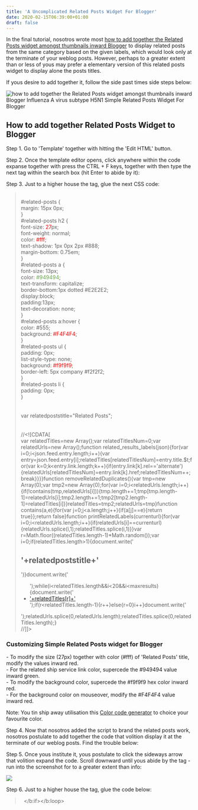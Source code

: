 ```yaml
---
title: 'A Uncomplicated Related Posts Widget For Blogger'
date: 2020-02-15T06:39:00+01:00
draft: false
---
```


In the final tutorial, nosotros wrote most [how to add together the Related Posts widget amongst thumbnails inward Blogger](https://rdbrry.blogspot.com//search?q=how-to-add-related-posts-widget-to) to display related posts from the same category based on the given labels, which would look only at the terminate of your weblog posts. However, perhaps to a greater extent than or less of yous may prefer a elementary version of this related posts widget to display alone the posts titles.  
  
If yous desire to add together it, follow the side past times side steps below:  
  

![how to add together the Related Posts widget amongst thumbnails inward Blogger Influenza A virus subtype H5N1 Simple Related Posts Widget For Blogger](https://3.bp.blogspot.com/-xWsAasUTMuc/U9rIlC_EmtI/AAAAAAAAJxk/EVU6RgBnrQU/s1600/simple-related-posts-titles-for-blogger.png "A Simple Related Posts Widget For Blogger")

  
  

How to add together Related Posts Widget to Blogger
---------------------------------------------------

Step 1. Go to 'Template' together with hitting the 'Edit HTML' button.  
  
Step 2. Once the template editor opens, click anywhere within the code expanse together with press the CTRL + F keys, together with then type the next tag within the search box (hit Enter to abide by it):  

Step 3. Just to a higher house the tag, glue the next CSS code:  

> <br /> #related-posts {<br /> margin: 15px 0px;<br /> }<br /> #related-posts h2 {<br /> font-size: <span style="color: red;">27</span>px;<br /> font-weight: normal;<br /> color:<span style="color: red;"> #fff</span>;<br /> text-shadow: 1px 0px 2px #888;<br /> margin-bottom: 0.75em;<br /> }<br /> #related-posts a {<br /> font-size: 13px;<br /> color: <span style="color: #6aa84f;">#949494</span>;<br /> text-transform: capitalize;<br /> border-bottom:1px dotted #E2E2E2;<br /> display:block;<br /> padding:13px;<br /> text-decoration: none;<br /> }<br /> #related-posts a:hover {<br /> color: #555;<br /> background: <span style="color: red;">#F4F4F4</span>;<br /> }<br /> #related-posts ul {<br /> padding: 0px;<br /> list-style-type: none;<br /> background: <span style="color: red;">#f9f9f9</span>;<br /> border-left: 5px company #f2f2f2;<br /> }<br /> #related-posts li {<br /> padding: 0px;<br /> }<br />  
> <br /> var relatedpoststitle="Related Posts";<br />  
> <br /> //<!\[CDATA\[<br /> var relatedTitles=new Array();var relatedTitlesNum=0;var relatedUrls=new Array();function related\_results\_labels(json){for(var i=0;i<json.feed.entry.length;i++){var entry=json.feed.entry\[i\];relatedTitles\[relatedTitlesNum\]=entry.title.$t;for(var k=0;k<entry.link.length;k++){if(entry.link\[k\].rel=='alternate'){relatedUrls\[relatedTitlesNum\]=entry.link\[k\].href;relatedTitlesNum++;break}}}}function removeRelatedDuplicates(){var tmp=new Array(0);var tmp2=new Array(0);for(var i=0;i<relatedUrls.length;i++){if(!contains(tmp,relatedUrls\[i\])){tmp.length+=1;tmp\[tmp.length-1\]=relatedUrls\[i\];tmp2.length+=1;tmp2\[tmp2.length-1\]=relatedTitles\[i\]}}relatedTitles=tmp2;relatedUrls=tmp}function contains(a,e){for(var j=0;j<a.length;j++){if(a\[j\]==e){return true}};return false}function printRelatedLabels(currenturl){for(var i=0;i<relatedUrls.length;i++){if(relatedUrls\[i\]==currenturl){relatedUrls.splice(i,1);relatedTitles.splice(i,1)}}var r=Math.floor((relatedTitles.length-1)\*Math.random());var i=0;if(relatedTitles.length>1){document.write('<h2>'+relatedpoststitle+'</h2>')}document.write('<ul>');while(i<relatedTitles.length&&i<20&&i<maxresults){document.write('<li><a href="'+relatedUrls\[r\]+'">'+relatedTitles\[r\]+'</a></li>');if(r<relatedTitles.length-1){r++}else{r=0}i++}document.write('</ul>');relatedUrls.splice(0,relatedUrls.length);relatedTitles.splice(0,relatedTitles.length);}<br /> //\]\]><br />

  

### Customizing Simple Related Posts widget for Blogger

\- To modify the size (27px) together with color (#fff) of 'Related Posts' title, modify the values inward red.  
\- For the related ship service link color, supercede the #949494 value inward green.  
\- To modify the background color, supercede the #f9f9f9 hex color inward red.  
\- For the background color on mouseover, modify the #F4F4F4 value inward red.  
  
Note: You tin ship away utilisation this [Color code generator](https://rdbrry.blogspot.com//search?q=how-to-add-related-posts-widget-to) to choice your favourite color.  
  
Step 4. Now that nosotros added the script to brand the related posts work, nosotros postulate to add together the code that volition display it at the terminate of our weblog posts. Find the trouble below:  

Step 5. Once yous institute it, yous postulate to click the sideways arrow that volition expand the code. Scroll downward until yous abide by the tag - run into the screenshot for to a greater extent than info:  
  
![](https://3.bp.blogspot.com/-mHLx2gzbK_w/U2080khO0lI/AAAAAAAAJBA/W_pLHwDKUUw/s640/how-to-add-related-posts-widget-to-blogger.png)  
  
Step 6. Just to a higher house the tag, glue the code below:  

>   </b:if></b:loop><br /> <script type='text/javascript'> var<b> maxresults=5</b>; removeRelatedDuplicates(); printRelatedLabels("<data:post.url/>"); [Simple Related Posts Widget]( )

Note: To change the let on of maximum related posts for each label, modify the "5" value from **max-results=5**  
  
Step 7. Save the changes past times clicking the 'Save Template' push together with view your blog. Now, become to whatever of your posts to run into this elementary related posts widget for Blogger inward action.